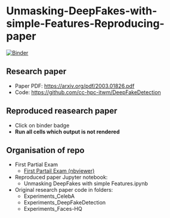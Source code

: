 # Unmasking-DeepFakes-with-simple-Features-Reproducing-paper

[![Binder](https://mybinder.org/badge_logo.svg)](https://mybinder.org/v2/gh/dimitarmileski/Unmasking-DeepFakes-with-simple-Features-Reproducing-paper/HEAD)

## Research paper
- Paper PDF: https://arxiv.org/pdf/2003.01826.pdf   
- Code: https://github.com/cc-hpc-itwm/DeepFakeDetection   

## Reproduced reasearch paper
- Click on binder badge
- **Run all cells which output is not rendered**

## Organisation of repo
- First Partial Exam 
    - [First Partail Exam (nbviewer)](https://nbviewer.ipython.org/github/dimitarmileski/Unmasking-DeepFakes-with-simple-Features-Reproducing-paper/blob/main/Mi-IKT%20First%20Partial%20Exam/Mi-IKT_First_Partial_Exam.ipynb)
- Reproduced paper Jupyter notebook:   
    - Unmasking DeepFakes with simple Features.ipynb
- Original research paper code in folders:
    - Experiments_CelebA
    - Experiments_DeepFakeDetection
    - Experiments_Faces-HQ

